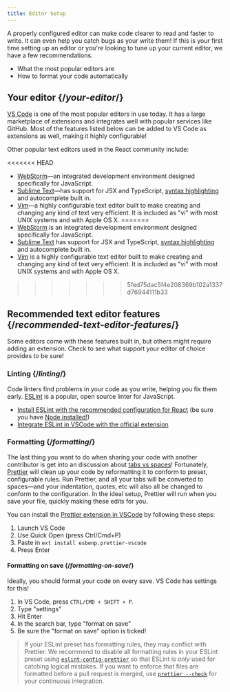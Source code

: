```yaml
---
title: Editor Setup
---
```


<Intro>

A properly configured editor can make code clearer to read and faster to write. It can even help you catch bugs as your write them! If this is your first time setting up an editor or you're looking to tune up your current editor, we have a few recommendations.

</Intro>

<YouWillLearn>

* What the most popular editors are
* How to format your code automatically

</YouWillLearn>

## Your editor {/*your-editor*/}

[VS Code](https://code.visualstudio.com/) is one of the most popular editors in use today. It has a large marketplace of extensions and integrates well with popular services like GitHub. Most of the features listed below can be added to VS Code as extensions as well, making it highly configurable!

Other popular text editors used in the React community include:

<<<<<<< HEAD
* [WebStorm](https://www.jetbrains.com/webstorm/)—an integrated development environment designed specifically for JavaScript.
* [Sublime Text](https://www.sublimetext.com/)—has support for JSX and TypeScript, [syntax highlighting](https://stackoverflow.com/a/70960574/458193) and autocomplete built in.
* [Vim](https://www.vim.org/)—a highly configurable text editor built to make creating and changing any kind of text very efficient. It is included as "vi" with most UNIX systems and with Apple OS X.
=======
* [WebStorm](https://www.jetbrains.com/webstorm/) is an integrated development environment designed specifically for JavaScript.
* [Sublime Text](https://www.sublimetext.com/) has support for JSX and TypeScript, [syntax highlighting](https://stackoverflow.com/a/70960574/458193) and autocomplete built in.
* [Vim](https://www.vim.org/) is a highly configurable text editor built to make creating and changing any kind of text very efficient. It is included as "vi" with most UNIX systems and with Apple OS X.
>>>>>>> 5fed75dac5f4e208369b102a1337d76944111b33

## Recommended text editor features {/*recommended-text-editor-features*/}

Some editors come with these features built in, but others might require adding an extension. Check to see what support your editor of choice provides to be sure!

### Linting {/*linting*/}

Code linters find problems in your code as you write, helping you fix them early. [ESLint](https://eslint.org/) is a popular, open source linter for JavaScript. 

* [Install ESLint with the recommended configuration for React](https://www.npmjs.com/package/eslint-config-react-app) (be sure you have [Node installed!](https://nodejs.org/en/download/current/))
* [Integrate ESLint in VSCode with the official extension](https://marketplace.visualstudio.com/items?itemName=dbaeumer.vscode-eslint)

### Formatting {/*formatting*/}

The last thing you want to do when sharing your code with another contributor is get into an discussion about [tabs vs spaces](https://www.google.com/search?q=tabs+vs+spaces)! Fortunately, [Prettier](https://prettier.io/) will clean up your code by reformatting it to conform to preset, configurable rules. Run Prettier, and all your tabs will be converted to spaces—and your indentation, quotes, etc will also all be changed to conform to the configuration. In the ideal setup, Prettier will run when you save your file, quickly making these edits for you.

You can install the [Prettier extension in VSCode](https://marketplace.visualstudio.com/items?itemName=esbenp.prettier-vscode) by following these steps:

1. Launch VS Code
2. Use Quick Open (press Ctrl/Cmd+P)
3. Paste in `ext install esbenp.prettier-vscode`
4. Press Enter

#### Formatting on save {/*formatting-on-save*/}

Ideally, you should format your code on every save. VS Code has settings for this!

1. In VS Code, press `CTRL/CMD + SHIFT + P`.
2. Type "settings"
3. Hit Enter
4. In the search bar, type "format on save"
5. Be sure the "format on save" option is ticked!

> If your ESLint preset has formatting rules, they may conflict with Prettier. We recommend to disable all formatting rules in your ESLint preset using [`eslint-config-prettier`](https://github.com/prettier/eslint-config-prettier) so that ESLint is *only* used for catching logical mistakes. If you want to enforce that files are formatted before a pull request is merged, use [`prettier --check`](https://prettier.io/docs/en/cli.html#--check) for your continuous integration.
